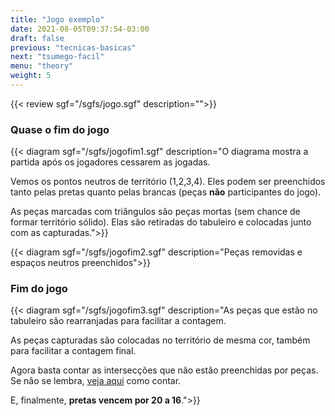 ```yaml
---
title: "Jogo exemplo"
date: 2021-08-05T09:37:54-03:00
draft: false
previous: "tecnicas-basicas"
next: "tsumego-facil"
menu: "theory"
weight: 5
---
```


{{< review sgf="/sgfs/jogo.sgf" description="">}} 


### Quase o fim do jogo

{{< diagram sgf="/sgfs/jogofim1.sgf" description="O diagrama mostra a partida após os jogadores cessarem as jogadas.</p><p>Vemos os pontos neutros de território (1,2,3,4). Eles podem ser preenchidos tanto pelas pretas quanto pelas brancas (peças <strong>não</strong> participantes do jogo).</p><p>As peças marcadas com triângulos são peças mortas (sem chance de formar território sólido). Elas são retiradas do tabuleiro e colocadas junto com as capturadas.">}} 

{{< diagram sgf="/sgfs/jogofim2.sgf" description="Peças removidas e espaços neutros preenchidos">}} 

### Fim do jogo

{{< diagram sgf="/sgfs/jogofim3.sgf" description="As peças que estão no tabuleiro são rearranjadas para facilitar a contagem.</p><p>As peças capturadas são colocadas no território de mesma cor, também para facilitar a contagem final.</p><p>Agora basta contar as intersecções que não estão preenchidas por peças. Se não se lembra, <a href='/fim-do-jogo'>veja aqui</a> como contar.</p><p>E, finalmente, <strong>pretas vencem por 20 a 16</strong>.">}} 

